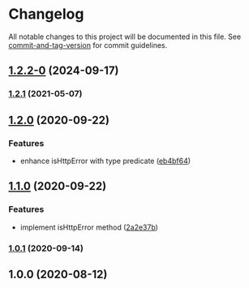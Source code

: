 # Changelog

All notable changes to this project will be documented in this file. See [commit-and-tag-version](https://github.com/absolute-version/commit-and-tag-version) for commit guidelines.

## [1.2.2-0](https://github.com/jdpnielsen/http-error/compare/v1.2.1...v1.2.2-0) (2024-09-17)

### [1.2.1](https://github.com/jdpnielsen/http-error/compare/v1.2.0...v1.2.1) (2021-05-07)

## [1.2.0](https://github.com/jdpnielsen/http-error/compare/v1.1.0...v1.2.0) (2020-09-22)


### Features

* enhance isHttpError with type predicate ([eb4bf64](https://github.com/jdpnielsen/http-error/commit/eb4bf64ec2070ac73c47aad7d067e8a8b78c7d0f))

## [1.1.0](https://github.com/jdpnielsen/http-error/compare/v1.0.1...v1.1.0) (2020-09-22)


### Features

* implement isHttpError method ([2a2e37b](https://github.com/jdpnielsen/http-error/commit/2a2e37b40f3a3e8c7c4e93bc8b36cca89f3a25d4))

### [1.0.1](https://github.com/jdpnielsen/http-error/compare/v1.0.0...v1.0.1) (2020-09-14)

## 1.0.0 (2020-08-12)
